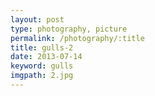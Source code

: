 ```yaml
---
layout: post
type: photography, picture
permalink: /photography/:title
title: gulls-2
date: 2013-07-14
keyword: gulls
imgpath: 2.jpg
---
```




